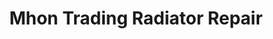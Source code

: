 ---
title: "Mhon Trading Radiator Repair"
url: /makati/mhon-trading-radiator-repair/
shop: car repair
---